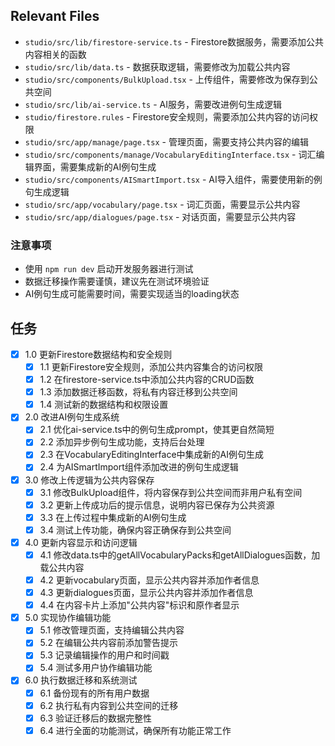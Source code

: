 ## Relevant Files

- `studio/src/lib/firestore-service.ts` - Firestore数据服务，需要添加公共内容相关的函数
- `studio/src/lib/data.ts` - 数据获取逻辑，需要修改为加载公共内容
- `studio/src/components/BulkUpload.tsx` - 上传组件，需要修改为保存到公共空间
- `studio/src/lib/ai-service.ts` - AI服务，需要改进例句生成逻辑
- `studio/firestore.rules` - Firestore安全规则，需要添加公共内容的访问权限
- `studio/src/app/manage/page.tsx` - 管理页面，需要支持公共内容的编辑
- `studio/src/components/manage/VocabularyEditingInterface.tsx` - 词汇编辑界面，需要集成新的AI例句生成
- `studio/src/components/AISmartImport.tsx` - AI导入组件，需要使用新的例句生成逻辑
- `studio/src/app/vocabulary/page.tsx` - 词汇页面，需要显示公共内容
- `studio/src/app/dialogues/page.tsx` - 对话页面，需要显示公共内容

### 注意事项

- 使用 `npm run dev` 启动开发服务器进行测试
- 数据迁移操作需要谨慎，建议先在测试环境验证
- AI例句生成可能需要时间，需要实现适当的loading状态

## 任务

- [x] 1.0 更新Firestore数据结构和安全规则
  - [x] 1.1 更新Firestore安全规则，添加公共内容集合的访问权限
  - [x] 1.2 在firestore-service.ts中添加公共内容的CRUD函数
  - [x] 1.3 添加数据迁移函数，将私有内容迁移到公共空间
  - [x] 1.4 测试新的数据结构和权限设置

- [x] 2.0 改进AI例句生成系统
  - [x] 2.1 优化ai-service.ts中的例句生成prompt，使其更自然简短
  - [x] 2.2 添加异步例句生成功能，支持后台处理
  - [x] 2.3 在VocabularyEditingInterface中集成新的AI例句生成
  - [x] 2.4 为AISmartImport组件添加改进的例句生成逻辑

- [x] 3.0 修改上传逻辑为公共内容保存
  - [x] 3.1 修改BulkUpload组件，将内容保存到公共空间而非用户私有空间
  - [x] 3.2 更新上传成功后的提示信息，说明内容已保存为公共资源
  - [x] 3.3 在上传过程中集成新的AI例句生成
  - [x] 3.4 测试上传功能，确保内容正确保存到公共空间

- [x] 4.0 更新内容显示和访问逻辑
  - [x] 4.1 修改data.ts中的getAllVocabularyPacks和getAllDialogues函数，加载公共内容
  - [x] 4.2 更新vocabulary页面，显示公共内容并添加作者信息
  - [x] 4.3 更新dialogues页面，显示公共内容并添加作者信息
  - [x] 4.4 在内容卡片上添加"公共内容"标识和原作者显示

- [x] 5.0 实现协作编辑功能
  - [x] 5.1 修改管理页面，支持编辑公共内容
  - [x] 5.2 在编辑公共内容前添加警告提示
  - [x] 5.3 记录编辑操作的用户和时间戳
  - [x] 5.4 测试多用户协作编辑功能

- [x] 6.0 执行数据迁移和系统测试
  - [x] 6.1 备份现有的所有用户数据
  - [x] 6.2 执行私有内容到公共空间的迁移
  - [x] 6.3 验证迁移后的数据完整性
  - [x] 6.4 进行全面的功能测试，确保所有功能正常工作 